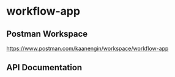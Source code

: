 # workflow-app

## Postman Workspace
https://www.postman.com/kaanengin/workspace/workflow-app

## API Documentation
